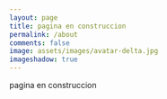 ```yaml
---
layout: page
title: pagina en construccion 
permalink: /about
comments: false
image: assets/images/avatar-delta.jpg
imageshadow: true
---
```


pagina en construccion
<!-- 
<a target="_blank" href="https://bootstrapstarter.com/jekyll-theme-memoirs/" class="btn btn-dark"> Descarga una copia de mi cv! &rarr;</a>
-->
